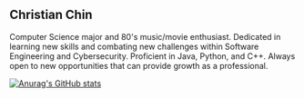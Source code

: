 ## Christian Chin

Computer Science major and 80's music/movie enthusiast. Dedicated in learning new skills and combating new challenges within Software Engineering and Cybersecurity. Proficient in Java, Python, and C++. Always open to new opportunities that can provide growth as a professional.

[![Anurag's GitHub stats](https://github-readme-stats.vercel.app/api?username=rkoyzyak)](https://github.com/anuraghazra/github-readme-stats)
